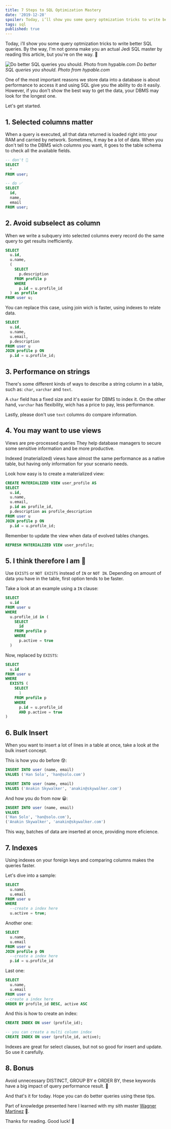 ```yaml
---
title: 7 Steps to SQL Optimization Mastery
date: '2019-12-28'
spoiler: Today, i’ll show you some query optmization tricks to write better SQL queries
tags: sql
published: true
---
```


Today, i’ll show you some query optmization tricks to write better SQL queries. By the way, I'm not gonna make you an actual Jedi SQL master by reading this article, but you're on the way. 😬

![Do better SQL queries you should. Photo from hypable.com](https://firebasestorage.googleapis.com/v0/b/from-tatooine.appspot.com/o/sql-mastery%2F1_MoCUGx7Wm4KOpnzsCHgmpw.jpeg?alt=media&token=5b351ca9-e3a0-42c1-ad08-7113ffcde8bf)
*Do better SQL queries you should. Photo from hypable.com*

One of the most important reasons we store data into a database is about performance to access it and using SQL give you the ability to do it easily. However, if you don't show the best way to get the data, your DBMS may look for the longest one. 

Let's get started.

## 1. Selected columns matter

When a query is executed, all that data returned is loaded right into your RAM and carried by network. Sometimes, it may be a lot of data. When you don't tell to the DBMS wich columns you want, it goes to the table schema to check all the available fields.

```sql
-- don't 🚫
SELECT
  *
FROM user;

-- do ✅
SELECT
  id,
  name,
  email
FROM user;
```

## 2. Avoid subselect as column

When we write a subquery into selected columns every record do the same query to get results inefficiently.

```sql
SELECT
  u.id,
  u.name,
  (
    SELECT
      p.description
    FROM profile p
    WHERE
      p.id = u.profile_id
  ) as profile
FROM user u;
```

You can replace this case, using join wich is faster, using indexes to relate data.

```sql
SELECT
  u.id,
  u.name,
  u.email,
  p.description
FROM user u
JOIN profile p ON
  p.id = u.profile_id;
```

## 3. Performance on strings

There's some different kinds of ways to describe a string column in a table, such as: `char`, `varchar` and `text`.

A `char` field has a fixed size and it's easier for DBMS to index it. On the other hand, `varchar` has flexibility, wich has a price to pay, less performance.

Lastly, please don't use `text` columns do compare information.

## 4. You may want to use views

Views are pre-processed queries They help database managers to secure some sensitive information and be more productive.

Indexed (materialized) views have almost the same performance as a native table, but having only information for your scenario needs.

Look how easy is to create a materialized view:

```sql
CREATE MATERIALIZED VIEW user_profile AS
SELECT
  u.id,
  u.name,
  u.email,
  p.id as profile_id,
  p.description as profile_description
FROM user u
JOIN profile p ON
  p.id = u.profile_id;
```

Remember to update the view when data of evolved tables changes.

```sql
REFRESH MATERIALIZED VIEW user_profile;
```

## 5. I think therefore I am 🤔

Use `EXISTS` or `NOT EXISTS` instead of `IN` or `NOT IN`. Depending on amount of data you have in the table, first option tends to be faster.

Take a look at an example using a `IN` clause:

```sql
SELECT
  u.id
FROM user u
WHERE
  u.profile_id in (
    SELECT
      id
    FROM profile p
    WHERE
      p.active = true
  )
```

Now, replaced by `EXISTS`:

```sql
SELECT
  u.id
FROM user u
WHERE
  EXISTS (
    SELECT
      1
    FROM profile p
    WHERE
      p.id = u.profile_id
      AND p.active = true
)
```

## 6. Bulk Insert

When you want to insert a lot of lines in a table at once, take a look at the bulk insert concept.

This is how you do before 😰:

```sql
INSERT INTO user (name, email)
VALUES ('Han Solo', 'han@solo.com')

INSERT INTO user (name, email)
VALUES ('Anakin Skywalker', 'anakin@skywalker.com')
```

And how you do from now 😀:

```sql
INSERT INTO user (name, email)
VALUES
('Han Solo', 'han@solo.com'),
('Anakin Skywalker', 'anakin@skywalker.com')
```

This way, batches of data are inserted at once, providing more eficience. 

## 7. Indexes

Using indexes on your foreign keys and comparing columns makes the queries faster.

Let's dive into a sample:

```sql
SELECT
  u.name,
  u.email
FROM user u
WHERE
  --create a index here
  u.active = true;
```

Another one:

```sql
SELECT
  u.name,
  u.email
FROM user u
JOIN profile p ON
  --create a index here
  p.id = u.profile_id
```

Last one:

```sql
SELECT
  u.name,
  u.email
FROM user u
--create a index here
ORDER BY profile_id DESC, active ASC
```

And this is how to create an index:

```sql
CREATE INDEX ON user (profile_id);

-- you can create a multi column index
CREATE INDEX ON user (profile_id, active);
```

Indexes are great for select clauses, but not so good for insert and update. So use it carefully.

## 8. Bonus

Avoid unnecessary DISTINCT, GROUP BY e ORDER BY, these keywords have a big impact of query performance result. 🤯

And that's it for today. Hope you can do better queries using these tips.

Part of knowledge presented here I learned with my sith master [Wagner Martinez](https://www.linkedin.com/in/wagner-silva-martinez-jr-609b7713) 🧠.

Thanks for reading. Good luck! 🖖
